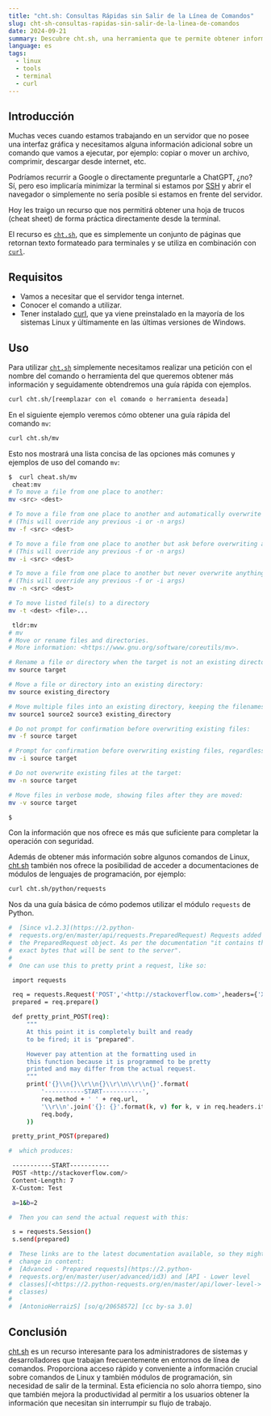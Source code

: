 ```yaml
---
title: "cht.sh: Consultas Rápidas sin Salir de la Línea de Comandos"
slug: cht-sh-consultas-rapidas-sin-salir-de-la-linea-de-comandos
date: 2024-09-21
summary: Descubre cht.sh, una herramienta que te permite obtener información rápida sobre comandos de Linux y módulos de programación directamente desde tu terminal.
language: es
tags:
  - linux
  - tools
  - terminal
  - curl
---
```


## Introducción

Muchas veces cuando estamos trabajando en un servidor que no posee una interfaz gráfica y necesitamos alguna información adicional sobre un comando que vamos a ejecutar, por ejemplo: copiar o mover un archivo, comprimir, descargar desde internet, etc.

Podríamos recurrir a Google o directamente preguntarle a ChatGPT, ¿no? Sí, pero eso implicaría minimizar la terminal si estamos por [SSH](https://es.wikipedia.org/wiki/Secure_Shell) y abrir el navegador o simplemente no sería posible si estamos en frente del servidor.

Hoy les traigo un recurso que nos permitirá obtener una hoja de trucos (cheat sheet) de forma práctica directamente desde la terminal.

El recurso es [`cht.sh`](http://cht.sh/), que es simplemente un conjunto de páginas que retornan texto formateado para terminales y se utiliza en combinación con [`curl`](https://es.wikipedia.org/wiki/CURL).

## Requisitos

- Vamos a necesitar que el servidor tenga internet.
- Conocer el comando a utilizar.
- Tener instalado [curl](https://es.wikipedia.org/wiki/CURL), que ya viene preinstalado en la mayoría de los sistemas Linux y últimamente en las últimas versiones de Windows.

## Uso

Para utilizar [`cht.sh`](http://cht.sh/) simplemente necesitamos realizar una petición con el nombre del comando o herramienta del que queremos obtener más información y seguidamente obtendremos una guía rápida con ejemplos.

```bash
curl cht.sh/[reemplazar con el comando o herramienta deseada]

```

En el siguiente ejemplo veremos cómo obtener una guía rápida del comando `mv`:

```bash
curl cht.sh/mv

```

Esto nos mostrará una lista concisa de las opciones más comunes y ejemplos de uso del comando `mv`:

```bash
$  curl cheat.sh/mv
 cheat:mv
# To move a file from one place to another:
mv <src> <dest>

# To move a file from one place to another and automatically overwrite if the destination file exists:
# (This will override any previous -i or -n args)
mv -f <src> <dest>

# To move a file from one place to another but ask before overwriting an existing file:
# (This will override any previous -f or -n args)
mv -i <src> <dest>

# To move a file from one place to another but never overwrite anything:
# (This will override any previous -f or -i args)
mv -n <src> <dest>

# To move listed file(s) to a directory
mv -t <dest> <file>...

 tldr:mv
# mv
# Move or rename files and directories.
# More information: <https://www.gnu.org/software/coreutils/mv>.

# Rename a file or directory when the target is not an existing directory:
mv source target

# Move a file or directory into an existing directory:
mv source existing_directory

# Move multiple files into an existing directory, keeping the filenames unchanged:
mv source1 source2 source3 existing_directory

# Do not prompt for confirmation before overwriting existing files:
mv -f source target

# Prompt for confirmation before overwriting existing files, regardless of file permissions:
mv -i source target

# Do not overwrite existing files at the target:
mv -n source target

# Move files in verbose mode, showing files after they are moved:
mv -v source target

$

```

Con la información que nos ofrece es más que suficiente para completar la operación con seguridad.

Además de obtener más información sobre algunos comandos de Linux, [cht.sh](http://cht.sh/) también nos ofrece la posibilidad de acceder a documentaciones de módulos de lenguajes de programación, por ejemplo:

```bash
curl cht.sh/python/requests

```

Nos da una guía básica de cómo podemos utilizar el módulo `requests` de Python.

```bash
#  [Since v1.2.3](https://2.python-
#  requests.org/en/master/api/requests.PreparedRequest) Requests added
#  the PreparedRequest object. As per the documentation "it contains the
#  exact bytes that will be sent to the server".
#
#  One can use this to pretty print a request, like so:

 import requests

 req = requests.Request('POST','<http://stackoverflow.com>',headers={'X-Custom':'Test'},data='a=1&b=2')
 prepared = req.prepare()

 def pretty_print_POST(req):
     """
     At this point it is completely built and ready
     to be fired; it is "prepared".

     However pay attention at the formatting used in
     this function because it is programmed to be pretty
     printed and may differ from the actual request.
     """
     print('{}\\n{}\\r\\n{}\\r\\n\\r\\n{}'.format(
         '-----------START-----------',
         req.method + ' ' + req.url,
         '\\r\\n'.join('{}: {}'.format(k, v) for k, v in req.headers.items()),
         req.body,
     ))

 pretty_print_POST(prepared)

#  which produces:

 -----------START-----------
 POST <http://stackoverflow.com/>
 Content-Length: 7
 X-Custom: Test

 a=1&b=2

#  Then you can send the actual request with this:

 s = requests.Session()
 s.send(prepared)

#  These links are to the latest documentation available, so they might
#  change in content:
#  [Advanced - Prepared requests](https://2.python-
#  requests.org/en/master/user/advanced/id3) and [API - Lower level
#  classes](<https://2.python-requests.org/en/master/api/lower-level->
#  classes)
#
#  [AntonioHerraizS] [so/q/20658572] [cc by-sa 3.0]

```

## Conclusión

[cht.sh](http://cht.sh/) es un recurso interesante para los administradores de sistemas y desarrolladores que trabajan frecuentemente en entornos de línea de comandos. Proporciona acceso rápido y conveniente a información crucial sobre comandos de Linux y también módulos de programación, sin necesidad de salir de la terminal. Esta eficiencia no solo ahorra tiempo, sino que también mejora la productividad al permitir a los usuarios obtener la información que necesitan sin interrumpir su flujo de trabajo.
